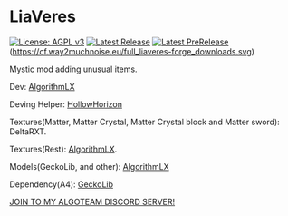 # LiaVeres
[![License: AGPL v3](https://img.shields.io/badge/License-AGPL%20v3-blue.svg)](https://www.gnu.org/licenses/agpl-3.0)
[![Latest Release](https://img.shields.io/github/v/release/IgroGames2227/LiaVeres?style=flat-square&label=Release)](https://github.com/IgroGames2227/LiaVeres/releases)
[![Latest PreRelease](https://img.shields.io/github/v/release/IgroGames2227/LiaVeres?include_prereleases&style=flat-square&label=Pre)](https://github.com/IgroGames2227/LiaVeres/releases)
(https://cf.way2muchnoise.eu/full_liaveres-forge_downloads.svg)

Mystic mod adding unusual items. 

Dev: [AlgorithmLX](https://github.com/IgroGames2227/) 

Deving Helper: [HollowHorizon](https://github.com/HollowHorizon/) 

Textures(Matter, Matter Crystal, Matter Crystal block and Matter sword): DeltaRXT.

Textures(Rest): [AlgorithmLX](https://github.com/IgroGames2227/).

Models(GeckoLib, and other): [AlgorithmLX](https://github.com/IgroGames2227/) 

Dependency(A4): [GeckoLib](https://www.curseforge.com/minecraft/mc-mods/geckolib)

[JOIN TO MY ALGOTEAM DISCORD SERVER!](https://discord.gg/e2Abs6XAYW)
